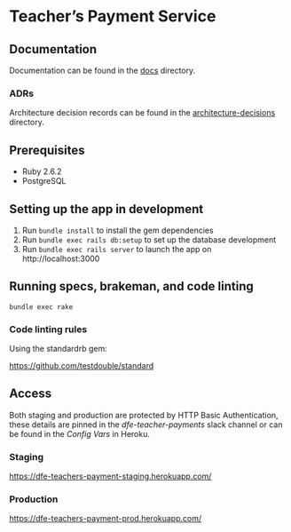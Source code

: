 # Teacher’s Payment Service

## Documentation
Documentation can be found in the [docs](docs) directory.

### ADRs
Architecture decision records can be found in the [architecture-decisions](docs/architecture-decisions) directory.



## Prerequisites
- Ruby 2.6.2
- PostgreSQL

## Setting up the app in development

1. Run `bundle install` to install the gem dependencies
2. Run `bundle exec rails db:setup` to set up the database development
3. Run `bundle exec rails server` to launch the app on http://localhost:3000

## Running specs, brakeman, and code linting

```bundle exec rake```

### Code linting rules
Using the standardrb gem:

https://github.com/testdouble/standard

## Access
Both staging and production are protected by HTTP Basic Authentication, these details are pinned in the *dfe-teacher-payments* slack channel or can be found in the *Config Vars* in Heroku.

### Staging

https://dfe-teachers-payment-staging.herokuapp.com/

### Production

https://dfe-teachers-payment-prod.herokuapp.com/
